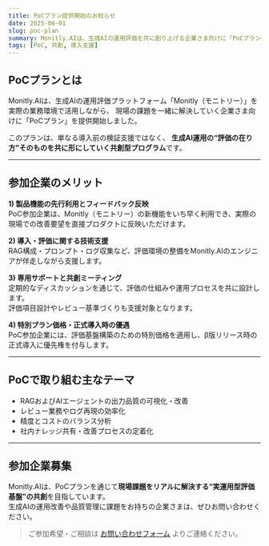 ```yaml
---
title: PoCプラン提供開始のお知らせ
date: 2025-06-01
slug: poc-plan
summary: Monitly.AIは、生成AIの運用評価を共に創り上げる企業さま向けに「PoCプラン」の提供を開始しました。評価基盤の共同開発・先行利用・導入支援を通じ、現場の課題を解決する新しい価値を共創してまいります。
tags: [PoC, 共創, 導入支援]
---
```


## PoCプランとは
Monitly.AIは、生成AIの運用評価プラットフォーム「Monitly（モニトリー）」を実際の業務環境で活用しながら、  現場の課題を一緒に解決していく企業さま向けに「PoCプラン」を提供開始しました。

このプランは、単なる導入前の検証支援ではなく、  **生成AI運用の“評価の在り方”そのものを共に形にしていく共創型プログラム**です。

---

## 参加企業のメリット
**1) 製品機能の先行利用とフィードバック反映**  
PoC参加企業は、Monitly（モニトリー）の新機能をいち早く利用でき、実際の現場での改善要望を直接プロダクトに反映いただけます。

**2) 導入・評価に関する技術支援**  
RAG構成・プロンプト・ログ収集など、評価環境の整備をMonitly.AIのエンジニアが伴走しながら支援します。

**3) 専用サポートと共創ミーティング**  
定期的なディスカッションを通じて、評価の仕組みや運用プロセスを共に設計します。  
評価項目設計やレビュー基準づくりも支援対象となります。

**4) 特別プラン価格・正式導入時の優遇**  
PoC参加企業には、評価基盤構築のための特別価格を適用し、β版リリース時の正式導入に優先権を付与します。

---

## PoCで取り組む主なテーマ
- RAGおよびAIエージェントの出力品質の可視化・改善  
- レビュー業務やログ再現の効率化  
- 精度とコストのバランス分析  
- 社内ナレッジ共有・改善プロセスの定着化  

---

## 参加企業募集
Monitly.AIは、PoCプランを通じて**現場課題をリアルに解決する“実運用型評価基盤”の共創**を目指しています。  
生成AIの運用改善や品質管理に課題をお持ちの企業さまは、ぜひお問い合わせください。

> ご参加希望・ご相談は [お問い合わせフォーム](/contact) よりご連絡ください。
